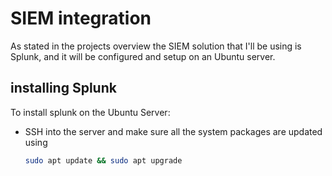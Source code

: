 # SIEM integration
As stated in the projects overview the SIEM solution that I'll be using is Splunk, and it will be configured and setup on an Ubuntu server.

## installing Splunk
To install splunk on the Ubuntu Server:
- SSH into the server and make sure all the system packages are updated using  
   ```bash 
  sudo apt update && sudo apt upgrade
```
